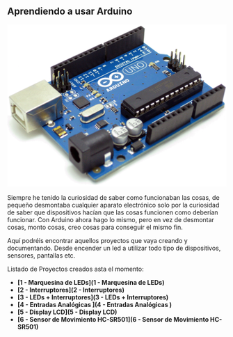 ## Aprendiendo a usar Arduino

![](Arduino.png)

Siempre he tenido la curiosidad de saber como funcionaban las cosas, de pequeño desmontaba cualquier aparato electrónico solo por la curiosidad de saber que dispositivos hacían que las cosas funcionen como deberían funcionar. Con Arduino ahora hago lo mismo, pero en vez de desmontar cosas, monto cosas, creo cosas para conseguir el mismo fin.

Aquí podréis encontrar aquellos proyectos que vaya creando y documentando. Desde encender un led a utilizar todo tipo de dispositivos, sensores, pantallas etc.


Listado de Proyectos creados asta el momento:

* **[1 - Marquesina de LEDs](1 - Marquesina de LEDs)**
* **[2 - Interruptores](2 - Interruptores)**
* **[3 - LEDs + Interruptores](3 - LEDs + Interruptores)**
* **[4 - Entradas Analógicas ](4 - Entradas Analógicas )**
* **[5 - Display LCD](5 - Display LCD)**
* **[6 - Sensor de Movimiento HC-SR501](6 - Sensor de Movimiento HC-SR501)**
